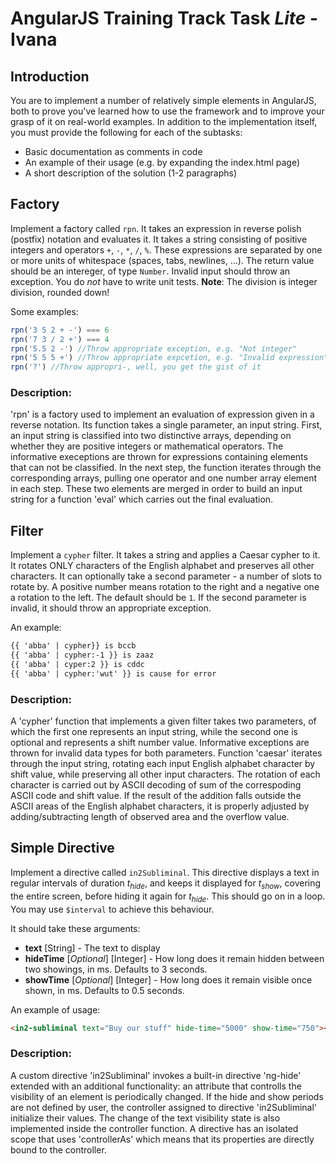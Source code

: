 # AngularJS Training Track Task *Lite* - Ivana

## Introduction

You are to implement a number of relatively simple elements in AngularJS, both to prove you've learned how to use the framework and to improve your grasp of it on real-world examples. In addition to the implementation itself, you must provide the following for each of the subtasks:

  - Basic documentation as comments in code
  - An example of their usage (e.g. by expanding the index.html page)
  - A short description of the solution (1-2 paragraphs)

## Factory

Implement a factory called `rpn`. It takes an expression in reverse polish (postfix) notation and evaluates it. It takes a string consisting of positive integers and operators `+`, `-`, `*`, `/`, `%`. These expressions are separated by one or more units of whitespace (spaces, tabs, newlines, ...). The return value should be an intereger, of type `Number`. Invalid input should throw an exception. You do *not* have to write unit tests. **Note**: The division is integer division, rounded down!

Some examples:
```javascript
rpn('3 5 2 + -') === 6
rpn('7 3 / 2 +') === 4
rpn('5.5 2 -') //Throw appropriate exception, e.g. "Not integer"
rpn('5 5 5 +') //Throw appropriate expcetion, e.g. "Invalid expression"
rpn('?') //Throw appropri-, well, you get the gist of it
```

### Description:
'rpn' is a factory used to implement an evaluation of expression given in a reverse notation. Its function takes a single parameter, an input string. First, an input string is classified into two distinctive arrays, depending on whether they are positive integers or mathematical operators. The informative execeptions are thrown for expressions containing elements that can not be classified. In the next step, the function iterates through the corresponding arrays, pulling one operator and one number array element in each step. These two elements are merged in order to build an input string for a function 'eval' which
carries out the final evaluation.


## Filter

Implement a `cypher` filter. It takes a string and applies a Caesar cypher to it. It rotates ONLY characters of the English alphabet and preserves all other characters. It can optionally take a second parameter - a number of slots to rotate by. A positive number means rotation to the right and a negative one a rotation to the left. The default should be `1`. If the second parameter is invalid, it should throw an appropriate exception.

An example:

```html
{{ 'abba' | cypher}} is bccb
{{ 'abba' | cypher:-1 }} is zaaz
{{ 'abba' | cyper:2 }} is cddc
{{ 'abba' | cypher:'wut' }} is cause for error
```



### Description:

A 'cypher' function that implements a given filter takes two parameters, of which the first one represents an input string, while the second one is optional and represents a shift number value. Informative exceptions are thrown for invalid data types for both parameters. Function 'caesar' iterates through the input string, rotating each input English alphabet character by shift value, while preserving all other input characters. The rotation of each character is carried out by ASCII decoding of sum of the correspoding ASCII code and shift value.
If the result of the addition falls outside the ASCII areas of the English alphabet characters, it is properly adjusted by adding/subtracting length of observed area and the overflow value.

## Simple Directive

Implement a directive called `in2Subliminal`. This directive displays a text in regular intervals of duration *t<sub>hide</sub>*, and keeps it displayed for *t<sub>show</sub>*, covering the entire screen, before hiding it again for *t<sub>hide</sub>*. This should go on in a loop. You may use `$interval` to achieve this behaviour.

It should take these arguments:
  - **text** [String] - The text to display
  - **hideTime** [*Optional*] [Integer] - How long does it remain hidden between two showings, in ms. Defaults to 3 seconds.
  - **showTime** [*Optional*] [Integer] - How long does it remain visible once shown, in ms. Defaults to 0.5 seconds.

An example of usage:

```html
<in2-subliminal text="Buy our stuff" hide-time="5000" show-time="750"></in2-subliminal>
```



### Description:

A custom directive 'in2Subliminal' invokes a built-in directive 'ng-hide' extended with an additional functionality: an attribute that controlls the visibility of an element is periodically changed. If the hide and show periods are not defined by user, the controller assigned to directive 'in2Subliminal' initialize their values. The change of the text visibility state is also implemented inside the controller function. A directive has an isolated scope that uses 'controllerAs' which means that its properties are directly bound to the controller.


